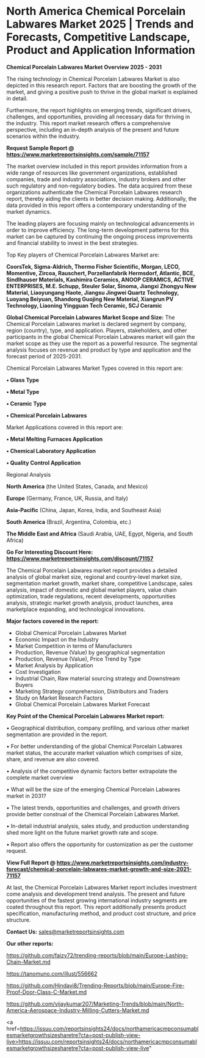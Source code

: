 # North America Chemical Porcelain Labwares Market 2025 | Trends and Forecasts, Competitive Landscape, Product and Application Information

<Strong> Chemical Porcelain Labwares Market Overview 2025 - 2031</strong>

The rising technology in Chemical Porcelain Labwares Market is also depicted in this research report. Factors that are boosting the growth of the market, and giving a positive push to thrive in the global market is explained in detail.

Furthermore, the report highlights on emerging trends, significant drivers, challenges, and opportunities, providing all necessary data for thriving in the industry. This report market research offers a comprehensive perspective, including an in-depth analysis of the present and future scenarios within the industry.

<strong>Request Sample Report @ <a href=https://www.marketreportsinsights.com/sample/71157>https://www.marketreportsinsights.com/sample/71157</a></strong>

The market overview included in this report provides information from a wide range of resources like government organizations, established companies, trade and industry associations, industry brokers and other such regulatory and non-regulatory bodies. The data acquired from these organizations authenticate the Chemical Porcelain Labwares research report, thereby aiding the clients in better decision making. Additionally, the data provided in this report offers a contemporary understanding of the market dynamics.

The leading players are focusing mainly on technological advancements in order to improve efficiency. The long-term development patterns for this market can be captured by continuing the ongoing process improvements and financial stability to invest in the best strategies.

Top Key players of Chemical Porcelain Labwares Market are:

<strong>CoorsTek, Sigma-Aldrich, Thermo Fisher Scientific, Morgan, LECO, Momentive, Zircoa, Rauschert, Porzellanfabrik Hermsdorf, Atlantic, BCE, Sindlhauser Materials, Kashimira Ceramics, ANOOP CERAMICS, ACTIVE ENTERPRISES, M.E. Schupp, Steuler Solar, Sinoma, Jiangxi Zhongyu New Material, Liaoyungang Haote, Jiangsu Jingwei Quartz Technology, Luoyang Beiyuan, Shandong Guojing New Material, Xiangrun PV Technology, Liaoning Yingguan Tech Ceramic, SCJ Ceramic</strong>

<strong><b>Global Chemical Porcelain Labwares Market Scope and Size:</b></strong>
The Chemical Porcelain Labwares market is declared segment by company, region (country), type, and application. Players, stakeholders, and other participants in the global Chemical Porcelain Labwares market will gain the market scope as they use the report as a powerful resource. The segmental analysis focuses on revenue and product by type and application and the forecast period of 2025-2031.

Chemical Porcelain Labwares Market Types covered in this report are:

<strong>• Glass Type

• Metal Type

• Ceramic Type

• Chemical Porcelain Labwares</strong>

Market Applications covered in this report are:

<strong>• Metal Melting Furnaces Application

• Chemical Laboratory Application

• Quality Control Application</strong> 

Regional Analysis

<strong>North America</strong> (the United States, Canada, and Mexico)

<strong>Europe</strong> (Germany, France, UK, Russia, and Italy)

<strong>Asia-Pacific</strong> (China, Japan, Korea, India, and Southeast Asia)

<strong>South America</strong> (Brazil, Argentina, Colombia, etc.)

<strong>The Middle East and Africa</strong> (Saudi Arabia, UAE, Egypt, Nigeria, and South Africa)

<strong>Go For Interesting Discount Here: <a href=https://www.marketreportsinsights.com/discount/71157>https://www.marketreportsinsights.com/discount/71157</a></strong>

The Chemical Porcelain Labwares market report provides a detailed analysis of global market size, regional and country-level market size, segmentation market growth, market share, competitive Landscape, sales analysis, impact of domestic and global market players, value chain optimization, trade regulations, recent developments, opportunities analysis, strategic market growth analysis, product launches, area marketplace expanding, and technological innovations.

<strong><b>Major factors covered in the report:</b></strong>
<ul>
  <li>Global Chemical Porcelain Labwares Market </li>
  <li>Economic Impact on the Industry</li>
  <li>Market Competition in terms of Manufacturers</li>
  <li>Production, Revenue (Value) by geographical segmentation</li>
  <li>Production, Revenue (Value), Price Trend by Type</li>
  <li>Market Analysis by Application</li>
  <li>Cost Investigation</li>
  <li>Industrial Chain, Raw material sourcing strategy and Downstream Buyers</li>
  <li>Marketing Strategy comprehension, Distributors and Traders</li>
  <li>Study on Market Research Factors</li>
  <li>Global Chemical Porcelain Labwares Market Forecast</li>
</ul>

<strong><b>Key Point of the Chemical Porcelain Labwares Market report:</b></strong>

• Geographical distribution, company profiling, and various other market segmentation are provided in the report.

• For better understanding of the global Chemical Porcelain Labwares market status, the accurate market valuation which comprises of size, share, and revenue are also covered.

• Analysis of the competitive dynamic factors better extrapolate the complete market overview

• What will be the size of the emerging Chemical Porcelain Labwares market in 2031?

• The latest trends, opportunities and challenges, and growth drivers provide better construal of the Chemical Porcelain Labwares Market.

• In-detail industrial analysis, sales study, and production understanding shed more light on the future market growth rate and scope.

• Report also offers the opportunity for customization as per the customer request.

<strong><b>View Full Report @ <a href=https://www.marketreportsinsights.com/industry-forecast/chemical-porcelain-labwares-market-growth-and-size-2021-71157>https://www.marketreportsinsights.com/industry-forecast/chemical-porcelain-labwares-market-growth-and-size-2021-71157</a></b></strong>


At last, the Chemical Porcelain Labwares Market report includes investment come analysis and development trend analysis. The present and future opportunities of the fastest growing international industry segments are coated throughout this report. This report additionally presents product specification, manufacturing method, and product cost structure, and price structure.

<strong>Contact Us:</strong>
sales@marketreportsinsights.com

<strong>Our other reports:</strong>

<a href=https://github.com/faizy72/trending-reports/blob/main/Europe-Lashing-Chain-Market.md>https://github.com/faizy72/trending-reports/blob/main/Europe-Lashing-Chain-Market.md</a>

<a href=https://tanomuno.com/illust/556662>https://tanomuno.com/illust/556662</a>

<a href=https://github.com/Hindavi8/Trending-Reports/blob/main/Europe-Fire-Proof-Door-Class-C-Market.md>https://github.com/Hindavi8/Trending-Reports/blob/main/Europe-Fire-Proof-Door-Class-C-Market.md</a>

<a href=https://github.com/vijaykumar207/Marketing-Trends/blob/main/North-America-Aerospace-Industry-Milling-Cutters-Market.md>https://github.com/vijaykumar207/Marketing-Trends/blob/main/North-America-Aerospace-Industry-Milling-Cutters-Market.md</a>

<a href=https://issuu.com/reportsinsights24/docs/northamericacmpconsumablesmarketgrowthsizesharetre?cta=post-publish-view-live>https://issuu.com/reportsinsights24/docs/northamericacmpconsumablesmarketgrowthsizesharetre?cta=post-publish-view-live</a>"
